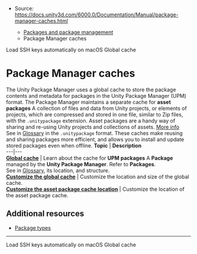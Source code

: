 * Source: https://docs.unity3d.com/6000.0/Documentation/Manual/package-manager-caches.html

  * [Packages and package management](https://docs.unity3d.com/6000.0/Documentation/Manual/PackagesList.html)
  * Package Manager caches


[](https://docs.unity3d.com/6000.0/Documentation/Manual/upm-config-ssh-git-mac.html)
Load SSH keys automatically on macOS
[](https://docs.unity3d.com/6000.0/Documentation/Manual/upm-cache.html)
Global cache
# Package Manager caches
The Unity Package Manager uses a global cache to store the package contents and metadata for packages in the Unity Package Manager (UPM) format. 
The Package Manager maintains a separate cache for **asset packages** A collection of files and data from Unity projects, or elements of projects, which are compressed and stored in one file, similar to Zip files, with the `.unitypackage` extension. Asset packages are a handy way of sharing and re-using Unity projects and collections of assets. [More info](https://docs.unity3d.com/6000.0/Documentation/Manual/AssetPackages.html)  
See in [Glossary](https://docs.unity3d.com/6000.0/Documentation/Manual/Glossary.html#Assetpackage) in the `.unitypackage` format.
These caches make reusing and sharing packages more efficient, and allows you to install and update stored packages even when offline.
**Topic** | **Description**  
---|---  
**[Global cache](https://docs.unity3d.com/6000.0/Documentation/Manual/upm-cache.html)** | Learn about the cache for **UPM packages** A **Package** managed by the **Unity Package Manager**. Refer to **Packages**.  
See in [Glossary](https://docs.unity3d.com/6000.0/Documentation/Manual/Glossary.html#UPMpackage), its location, and structure.  
**[Customize the global cache](https://docs.unity3d.com/6000.0/Documentation/Manual/upm-config-cache.html)** | Customize the location and size of the global cache.  
**[Customize the asset package cache location](https://docs.unity3d.com/6000.0/Documentation/Manual/upm-config-cache-as.html)** | Customize the location of the asset package cache.  
## Additional resources
  * [Package types](https://docs.unity3d.com/6000.0/Documentation/Manual/upm-package-types.html)


* * *
[](https://docs.unity3d.com/6000.0/Documentation/Manual/upm-config-ssh-git-mac.html)
Load SSH keys automatically on macOS
[](https://docs.unity3d.com/6000.0/Documentation/Manual/upm-cache.html)
Global cache

